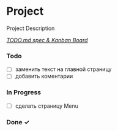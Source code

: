 # Project

Project Description

<em>[TODO.md spec & Kanban Board](https://bit.ly/3fCwKfM)</em>

### Todo

- [ ] заменить текст на главной страницу  
- [ ] добавить коментарии  

### In Progress

- [ ] сделать страницу Menu  

### Done ✓


